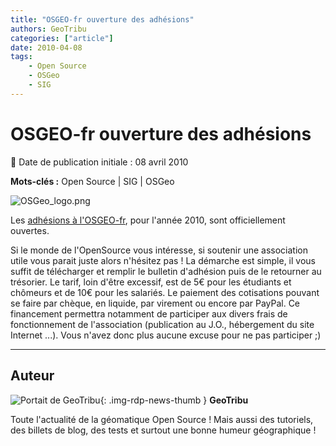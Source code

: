 ```yaml
---
title: "OSGEO-fr ouverture des adhésions"
authors: GeoTribu
categories: ["article"]
date: 2010-04-08
tags:
    - Open Source
    - OSGeo
    - SIG
---
```


# OSGEO-fr ouverture des adhésions

:calendar: Date de publication initiale : 08 avril 2010

**Mots-clés :** Open Source | SIG | OSGeo

![OSGeo_logo.png](https://cdn.geotribu.fr/img/logos-icones/entreprises_association/osgeo_fr.png)

Les [adhésions à l'OSGEO-fr](http://osgeo.gloobe.org/drupal/node/8), pour l'année 2010, sont officiellement ouvertes.

Si le monde de l'OpenSource vous intéresse, si soutenir une association utile vous parait juste alors n'hésitez pas ! La démarche est simple, il vous suffit de télécharger et remplir le bulletin d'adhésion puis de le retourner au trésorier. Le tarif, loin d'être excessif, est de 5€ pour les étudiants et chômeurs et de 10€ pour les salariés. Le paiement des cotisations pouvant se faire par chèque, en liquide, par virement ou encore par PayPal. Ce financement permettra notamment de participer aux divers frais de fonctionnement de l'association (publication au J.O., hébergement du site Internet ...). Vous n'avez donc plus aucune excuse pour ne pas participer ;)

----

## Auteur

![Portait de GeoTribu](https://cdn.geotribu.fr/img/internal/charte/geotribu_logo_64x64.png){: .img-rdp-news-thumb }
**GeoTribu**

Toute l'actualité de la géomatique Open Source ! Mais aussi des tutoriels, des billets de blog, des tests et surtout une bonne humeur géographique !
